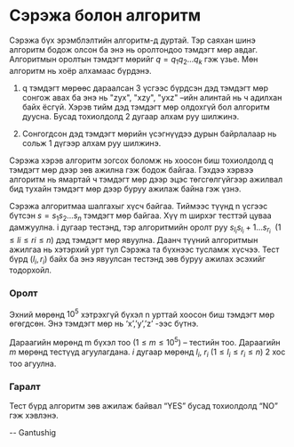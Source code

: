 Сэрэжа болон алгоритм
=====================
Сэрэжа бүх эрэмблэлтийн алгоритм-д дуртай. Тэр саяхан шинэ алгоритм бодож олсон
ба энэ нь оролтондоо тэмдэгт мөр авдаг. Алгоритмын оролтын тэмдэгт мөрийг
$q = q_1 q_2 ... q_k$ гэж үзье. Мөн алгоритм нь хоёр алхамаас бүрдэнэ.

1. q тэмдэгт мөрөөс дараалсан 3 үсгээс бүрдсэн дэд тэмдэгт мөр сонгож авах ба
   энэ нь "zyx", "xzy", "yxz" –ийн алинтай нь ч адилхан байх ёсгүй. Хэрэв тийм
   дэд тэмдэгт мөр олдохгүй бол алгоритм дуусна. Бусад тохиолдолд 2 дугаар алхам
   руу шилжинэ.

2. Сонгогдсон дэд тэмдэгт мөрийн үсэгнүүдээ дурын байрлалаар нь сольж 1 дүгээр
   алхам руу шилжинэ.

Сэрэжа хэрэв алгоритм зогсох боломж нь хоосон биш тохиолдолд q тэмдэгт мөр дээр
зөв ажилна гэж бодож байгаа. Гэхдээ хэрвээ алгоритм нь ямартай ч тэмдэгт мөр
дээр эцэс төгсгөлгүйгээр ажилвал бид тухайн тэмдэгт мөр дээр буруу ажилаж байна
гэж үзнэ.

Сэрэжа алгоритмаа шалгахыг хүсч байгаа. Тиймээс түүнд n үсгээс бүтсэн
$s = s_1 s_2 ... s_n$  тэмдэгт мөр байгаа. Хүү m ширхэг тесттэй цуваа дамжуулна. i
дугаар тестэнд, тэр алгоритмийн оролт руу $s_{l_i} s_{l_i} + 1... s_{r_i}$ 
($1 ≤ li ≤ ri ≤ n$) дэд тэмдэгт мөр явуулна. Даанч түүний алгоритмын ажилгаа нь
хэтэрхий урт тул Сэрэжа та бүхнээс тусламж хүсчээ. Тест бүрд ($l_i$, $r_i$) байх
ба энэ явуулсан тестэнд зөв буруу ажилах эсэхийг тодорхойл.


### Оролт
Эхний мөрөнд $10^5$ хэтрэхгүй бүхэл n урттай хоосон биш тэмдэгт мөр өгөгдсөн. Энэ
тэмдэгт мөр нь ‘x’,’y’,’z’ -ээс бүтнэ.

Дараагийн мөрөнд m бүхэл тоо ($1 ≤ m ≤ 10^5$) – тестийн тоо. Дараагийн $m$ мөрөнд
тестүүд агуулагдана. $i$ дугаар мөрөнд $l_i$, $r_i$ ($1 ≤ l_i ≤ r_i ≤ n$) 2 хос
тоо агуулна.


### Гаралт
Тест бүрд алгоритм зөв ажилаж байвал “YES” бусад тохиолдолд “NO” гэж хэвлэнэ.

-- Gantushig
